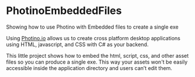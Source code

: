 # PhotinoEmbeddedFiles
Showing how to use Photino with Embedded files to create a single exe

Using [Photino.io](https://www.tryphotino.io/) allows us to create cross platform desktop applications using HTML, javascript, and CSS with C# as your backend.

This little project shows how to embed the html, script, css, and other asset files so you can produce a single exe. This way your assets won't be easily accessible inside the application directory and users can’t edit them.


